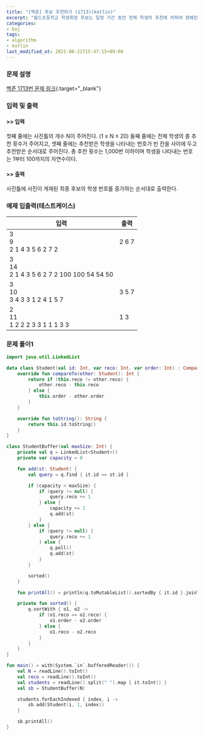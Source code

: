 ```yaml
---
title: "[백준] 후보 추천하기 (1713)(kotlin)"
excerpt: "월드초등학교 학생회장 후보는 일정 기간 동안 전체 학생의 추천에 의하여 정해진 수만큼 선정된다."
categories:
- boj
tags:
- algorithm
- kotlin
last_modified_at: 2021-08-21T15:47:15+09:00
---
```



### 문제 설명
[백준 1713번 문제 링크](https://www.acmicpc.net/problem/1713#description){:target="_blank"}




### 입력 및 출력
#### >> 입력
첫째 줄에는 사진틀의 개수 N이 주어진다. (1 ≤ N ≤ 20) 둘째 줄에는 전체 학생의 총 추천 횟수가 주어지고, 셋째 줄에는 추천받은 학생을 나타내는 번호가 빈 칸을 사이에 두고 추천받은 순서대로 주어진다. 총 추천 횟수는 1,000번 이하이며 학생을 나타내는 번호는 1부터 100까지의 자연수이다.



#### >> 출력
사진틀에 사진이 게재된 최종 후보의 학생 번호를 증가하는 순서대로 출력한다.





### 예제 입출력(테스트케이스)


|입력|출력|
|-----|------|
|3<br>9<br>2 1 4 3 5 6 2 7 2|2 6 7|
|3<br>14<br>2 1 4 3 5 6 2 7 2 100 100 54 54 50||
|3<br>10<br>3 4 3 3 1 2 4 1 5 7|3 5 7|
|2<br>11<br>1 2 2 2 3 3 1 1 1 3 3|1 3|


### 문제 풀이1
```kotlin
import java.util.LinkedList

data class Student(val id: Int, var reco: Int, var order: Int) : Comparable<Student> {
    override fun compareTo(other: Student): Int {
        return if (this.reco != other.reco) {
            other.reco - this.reco
        } else {
            this.order - other.order
        }
    }

    override fun toString(): String {
        return this.id.toString()
    }
}

class StudentBuffer(val maxSize: Int) {
    private val q = LinkedList<Student>()
    private var capacity = 0

    fun add(st: Student) {
        val query = q.find { it.id == st.id }

        if (capacity < maxSize) {
            if (query != null) {
                query.reco += 1
            } else {
                capacity += 1
                q.add(st)
            }
        } else {
            if (query != null) {
                query.reco += 1
            } else {
                q.poll()
                q.add(st)
            }
        }

        sorted()
    }

    fun printAll() = println(q.toMutableList().sortedBy { it.id }.joinToString(" "))

    private fun sorted() {
        q.sortWith { o1, o2 ->
            if (o1.reco == o2.reco) {
                o1.order - o2.order
            } else {
                o1.reco - o2.reco
            }
        }
    }
}

fun main() = with(System.`in`.bufferedReader()) {
    val N = readLine().toInt()
    val reco = readLine().toInt()
    val students = readLine().split(" ").map { it.toInt() }
    val sb = StudentBuffer(N)

    students.forEachIndexed { index, i ->
        sb.add(Student(i, 1, index))
    }

    sb.printAll()
}
```